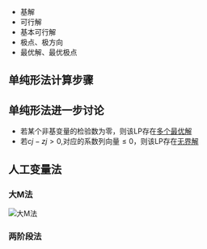 - 基解
- 可行解
- 基本可行解
- 极点、极方向
- 最优解、最优极点

## 单纯形法计算步骤

## 单纯形法进一步讨论
- 若某个非基变量的检验数为零，则该LP存在[多个最优解](Third/Winter/ORO/Lecture%202%20线性规划及单纯形法.pdf#page=95&selection=171,3,175,0)
- 若$cj-zj>0$,对应的系数列向量$≤0$，则该LP存在[无界解](Third/Winter/ORO/Lecture%202%20线性规划及单纯形法.pdf#page=97&selection=96,0,109,5)

## 人工变量法
### 大M法
![大M法](Third/Winter/ORO/Lecture%202%20线性规划及单纯形法.pdf#page=101)

### 两阶段法

